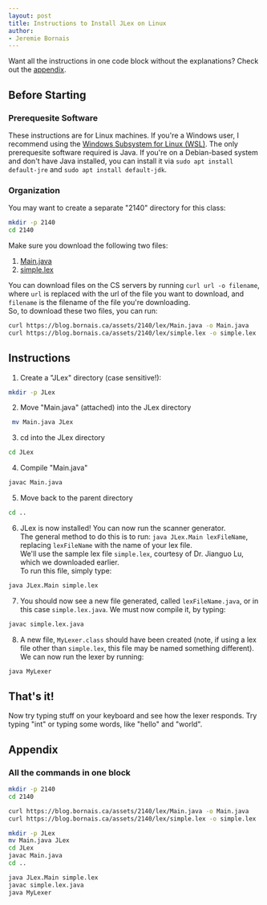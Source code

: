 ```yaml
---
layout: post
title: Instructions to Install JLex on Linux
author:
- Jeremie Bornais
---
```


Want all the instructions in one code block without the explanations? Check out the [appendix](#appendix).

## Before Starting

### Prerequesite Software

These instructions are for Linux machines. If you're a Windows user, I recommend using the [Windows Subsystem for Linux (WSL)](https://learn.microsoft.com/en-us/windows/wsl/install). The only prerequesite software required is Java. If you're on a Debian-based system and don't have Java installed, you can install it via `sudo apt install default-jre` and `sudo apt install default-jdk`.

### Organization 

You may want to create a separate "2140" directory for this class:

```bash
mkdir -p 2140
cd 2140
```

Make sure you download the following two files:

1. [Main.java](https://blog.bornais.ca/assets/2140/lex/Main.java)
2. [simple.lex](https://blog.bornais.ca/assets/2140/lex/simple.lex)

You can download files on the CS servers by running `curl url -o filename`, where `url` is replaced with the url of the file you want to download, and `filename` is the filename of the file you're downloading.  
So, to download these two files, you can run:

```bash
curl https://blog.bornais.ca/assets/2140/lex/Main.java -o Main.java
curl https://blog.bornais.ca/assets/2140/lex/simple.lex -o simple.lex
```

## Instructions

1. Create a "JLex" directory (case sensitive!):

```bash
mkdir -p JLex
```

2. Move "Main.java" (attached) into the JLex directory

```bash
 mv Main.java JLex
```

3. cd into the JLex directory

```bash
cd JLex
```

4. Compile "Main.java"

```bash
javac Main.java
```

5. Move back to the parent directory

```bash
cd ..
```

6. JLex is now installed! You can now run the scanner generator.  
   The general method to do this is to run: `java JLex.Main lexFileName`, replacing `lexFileName` with the name of your lex file.  
   We'll use the sample lex file `simple.lex`, courtesy of Dr. Jianguo Lu, which we downloaded earlier.  
   To run this file, simply type:

```bash
java JLex.Main simple.lex
```

7. You should now see a new file generated, called `lexFileName.java`, or in this case `simple.lex.java`. We must now compile it, by typing:

```bash
javac simple.lex.java
```

8. A new file, `MyLexer.class` should have been created (note, if using a lex file other than `simple.lex`, this file may be named something different). We can now run the lexer by running:

```bash
java MyLexer
```

## That's it!

Now try typing stuff on your keyboard and see how the lexer responds. Try typing "int" or typing some words, like "hello" and "world".

## Appendix

### All the commands in one block

```bash
mkdir -p 2140
cd 2140

curl https://blog.bornais.ca/assets/2140/lex/Main.java -o Main.java
curl https://blog.bornais.ca/assets/2140/lex/simple.lex -o simple.lex

mkdir -p JLex
mv Main.java JLex
cd JLex
javac Main.java
cd ..

java JLex.Main simple.lex
javac simple.lex.java
java MyLexer
```
